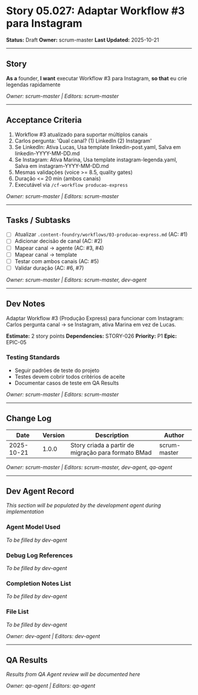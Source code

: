 # Story 05.027: Adaptar Workflow #3 para Instagram

**Status:** Draft
**Owner:** scrum-master
**Last Updated:** 2025-10-21

---

## Story

**As a** founder,
**I want** executar Workflow #3 para Instagram,
**so that** eu crie legendas rapidamente

*Owner: scrum-master | Editors: scrum-master*

---

## Acceptance Criteria

1. Workflow #3 atualizado para suportar múltiplos canais
2. Carlos pergunta: 'Qual canal? (1) LinkedIn (2) Instagram'
3. Se LinkedIn: Ativa Lucas, Usa template linkedin-post.yaml, Salva em linkedin-YYYY-MM-DD.md
4. Se Instagram: Ativa Marina, Usa template instagram-legenda.yaml, Salva em instagram-YYYY-MM-DD.md
5. Mesmas validações (voice >= 8.5, quality gates)
6. Duração <= 20 min (ambos canais)
7. Executável via `/cf-workflow producao-express`

*Owner: scrum-master | Editors: scrum-master*

---

## Tasks / Subtasks

- [ ] Atualizar `.content-foundry/workflows/03-producao-express.md` (AC: #1)
- [ ] Adicionar decisão de canal (AC: #2)
- [ ] Mapear canal → agente (AC: #3, #4)
- [ ] Mapear canal → template
- [ ] Testar com ambos canais (AC: #5)
- [ ] Validar duração (AC: #6, #7)

*Owner: scrum-master | Editors: scrum-master, dev-agent*

---

## Dev Notes

Adaptar Workflow #3 (Produção Express) para funcionar com Instagram: Carlos pergunta canal → se Instagram, ativa Marina em vez de Lucas.

**Estimate:** 2 story points
**Dependencies:** STORY-026
**Priority:** P1
**Epic:** EPIC-05

### Testing Standards

- Seguir padrões de teste do projeto
- Testes devem cobrir todos critérios de aceite
- Documentar casos de teste em QA Results

*Owner: scrum-master | Editors: scrum-master*

---

## Change Log

| Date | Version | Description | Author |
|------|---------|-------------|--------|
| 2025-10-21 | 1.0.0 | Story criada a partir de migração para formato BMad | scrum-master |

*Owner: scrum-master | Editors: scrum-master, dev-agent, qa-agent*

---

## Dev Agent Record

*This section will be populated by the development agent during implementation*

### Agent Model Used

*To be filled by dev-agent*

### Debug Log References

*To be filled by dev-agent*

### Completion Notes List

*To be filled by dev-agent*

### File List

*To be filled by dev-agent*

*Owner: dev-agent | Editors: dev-agent*

---

## QA Results

*Results from QA Agent review will be documented here*

*Owner: qa-agent | Editors: qa-agent*
